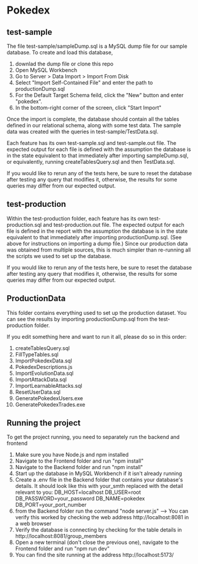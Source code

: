 # Pokedex

## test-sample
The file test-sample/sampleDump.sql is a MySQL dump file for our sample database. To create and load this database,
1. downlad the dump file or clone this repo
2. Open MySQL Workbench
3. Go to Server > Data Import > Import From Disk
4. Select "Import Self-Contained File" and enter the path to productionDump.sql
5. For the Default Target Schema feild, click the "New" button and enter "pokedex".
6. In the bottom-right corner of the screen, click "Start Import"

Once the import is complete, the database should contain all the tables defined in our relational schema, along with some test data. The sample data was created with the queries in test-sample/TestData.sql.

Each feature has its own test-sample.sql and test-sample.out file. The expected output for each file is defined with the
assumption the database is in the state equivalent to that immediately after importing sampleDump.sql, or equivalently, running
createTablesQuery.sql and then TestData.sql.

If you would like to rerun any of the tests here, be sure to reset the database after testing any query that modifies it,
otherwise, the results for some queries may differ from our expected output.


## test-production
Within the test-production folder, each feature has its own test-production.sql and test-production.out file. The expected output for each file is defined in the report with the
assumption the database is in the state equivalent to that immediately after importing productionDump.sql. (See above for instructions on importing a dump file.) Since our production data was obtained
from multiple sources, this is much simpler than re-running all the scripts we used to set up the database.

If you would like to rerun any of the tests here, be sure to reset the database after testing any query that modifies it,
otherwise, the results for some queries may differ from our expected output.

## ProductionData
This folder contains everything used to set up the production dataset. You can see the results
by importing productionDump.sql from the test-production folder.

If you edit something here and want to run it all, please do so in this order:
1. createTablesQuery.sql
2. FillTypeTables.sql
3. ImportPokedexData.sql
4. PokedexDescriptions.js
5. ImportEvolutionData.sql
6. ImportAttackData.sql
7. ImportLearnableAttacks.sql
8. ResetUserData.sql
9. GeneratePokedexUsers.exe
10. GeneratePokedexTrades.exe

## Running the project

To get the project running, you need to separately run the backend and frontend

1. Make sure you have Node.js and npm installed
2. Navigate to the Frontend folder and run "npm install"
3. Navigate to the Backend folder and run "npm install"
4. Start up the database in MySQL Workbench if it isn't already running
5. Create a .env file in the Backend folder that contains your database's details. It should look like this with your_smth replaced with the detail relevant to you:
DB_HOST=localhost
DB_USER=root
DB_PASSWORD=your_password
DB_NAME=pokedex
DB_PORT=your_port_number
6. from the Backend folder run the command "node server.js" --> You can verify this worked by checking the web address http://localhost:8081 in a web browser
7. Verify the database is connecting by checking for the table details in http://localhost:8081/group_members
8. Open a new terminal (don't close the previous one), navigate to the Frontend folder and run "npm run dev"
9. You can find the site running at the address http://localhost:5173/